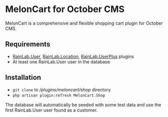 # MelonCart for October CMS

MelonCart is a comprehensive and flexible shopping cart plugin for October CMS.

## Requirements

* [RainLab.User](https://octobercms.com/plugin/rainlab-user), [RainLab.Location](https://octobercms.com/plugin/rainlab-location), [RainLab.UserPlus](https://octobercms.com/plugin/rainlab-userplus) plugins
* At least one RainLab.User user in the database

## Installation

* `git clone` to */plugins/meloncart/shop* directory
* `php artisan plugin:refresh MelonCart.Shop`

The database will automatically be seeded with some test data and use the first RainLab.User user found as a customer. 